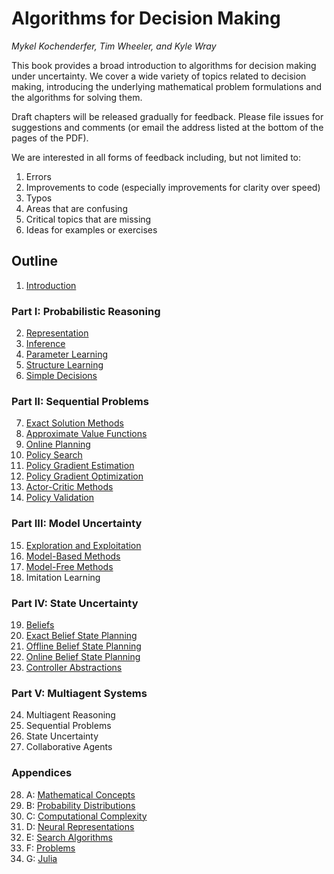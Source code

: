 # Algorithms for Decision Making
*Mykel Kochenderfer, Tim Wheeler, and Kyle Wray*

This book provides a broad introduction to algorithms for decision making under uncertainty. We cover a wide variety of topics related to decision making, introducing the underlying mathematical problem formulations and the algorithms for solving them.

Draft chapters will be released gradually for feedback. Please file issues for suggestions and comments (or email the address listed at the bottom of the pages of the PDF).

We are interested in all forms of feedback including, but not limited to:
1. Errors
2. Improvements to code (especially improvements for clarity over speed)
3. Typos
4. Areas that are confusing
5. Critical topics that are missing
6. Ideas for examples or exercises

## Outline

1. [Introduction](https://web.stanford.edu/group/sisl/public/dm/chapter-1.pdf)

### Part I: Probabilistic Reasoning

2. [Representation](https://web.stanford.edu/group/sisl/public/dm/chapter-2.pdf)
3. [Inference](https://web.stanford.edu/group/sisl/public/dm/chapter-3.pdf)
4. [Parameter Learning](https://web.stanford.edu/group/sisl/public/dm/chapter-4.pdf)
5. [Structure Learning](https://web.stanford.edu/group/sisl/public/dm/chapter-5.pdf)
6. [Simple Decisions](https://web.stanford.edu/group/sisl/public/dm/chapter-6.pdf)

### Part II: Sequential Problems

7. [Exact Solution Methods](https://web.stanford.edu/group/sisl/public/dm/chapter-7.pdf)
8. [Approximate Value Functions](https://web.stanford.edu/group/sisl/public/dm/chapter-8.pdf)
9. [Online Planning](https://web.stanford.edu/group/sisl/public/dm/chapter-9.pdf)
10. [Policy Search](https://web.stanford.edu/group/sisl/public/dm/chapter-10.pdf)
11. [Policy Gradient Estimation](https://web.stanford.edu/group/sisl/public/dm/chapter-11.pdf)
12. [Policy Gradient Optimization](https://web.stanford.edu/group/sisl/public/dm/chapter-12.pdf)
13. [Actor-Critic Methods](https://web.stanford.edu/group/sisl/public/dm/chapter-13.pdf)
14. [Policy Validation](https://web.stanford.edu/group/sisl/public/dm/chapter-14.pdf)

### Part III: Model Uncertainty

15. [Exploration and Exploitation](https://web.stanford.edu/group/sisl/public/dm/chapter-15.pdf)
16. [Model-Based Methods](https://web.stanford.edu/group/sisl/public/dm/chapter-16.pdf)
17. [Model-Free Methods](https://web.stanford.edu/group/sisl/public/dm/chapter-17.pdf)
18. Imitation Learning

### Part IV: State Uncertainty

19. [Beliefs](https://web.stanford.edu/group/sisl/public/dm/chapter-19.pdf)
20. [Exact Belief State Planning](https://web.stanford.edu/group/sisl/public/dm/chapter-20.pdf)
21. [Offline Belief State Planning](https://web.stanford.edu/group/sisl/public/dm/chapter-21.pdf)
22. [Online Belief State Planning](https://web.stanford.edu/group/sisl/public/dm/chapter-22.pdf)
23. [Controller Abstractions](https://web.stanford.edu/group/sisl/public/dm/chapter-23.pdf)

### Part V: Multiagent Systems

24. Multiagent Reasoning
25. Sequential Problems
26. State Uncertainty
27. Collaborative Agents

### Appendices

28. A: [Mathematical Concepts](https://web.stanford.edu/group/sisl/public/dm/chapter-28.pdf)
29. B: [Probability Distributions](https://web.stanford.edu/group/sisl/public/dm/chapter-29.pdf)
30. C: [Computational Complexity](https://web.stanford.edu/group/sisl/public/dm/chapter-30.pdf)
31. D: [Neural Representations](https://web.stanford.edu/group/sisl/public/dm/chapter-31.pdf)
32. E: [Search Algorithms](https://web.stanford.edu/group/sisl/public/dm/chapter-32.pdf)
33. F: [Problems](https://web.stanford.edu/group/sisl/public/dm/chapter-33.pdf)
34. G: [Julia](https://web.stanford.edu/group/sisl/public/dm/chapter-34.pdf)
